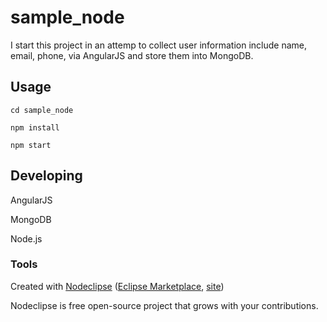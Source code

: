 

# sample_node
I start this project in an attemp to collect user information include name, email, phone, via AngularJS and store them into MongoDB. 

## Usage
```cd sample_node```

```npm install```

```npm start ```


## Developing
AngularJS

MongoDB

Node.js



### Tools

Created with [Nodeclipse](https://github.com/Nodeclipse/nodeclipse-1)
 ([Eclipse Marketplace](http://marketplace.eclipse.org/content/nodeclipse), [site](http://www.nodeclipse.org))   

Nodeclipse is free open-source project that grows with your contributions.
